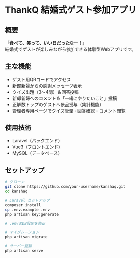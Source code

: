 # ThankQ 結婚式ゲスト参加アプリ

## 概要
**「食べて、笑って、いい日だったなー！」**  
結婚式でゲストが楽しみながら参加できる体験型Webアプリです。

## 主な機能

- ゲスト用QRコードでアクセス
- 新郎新婦からの感謝メッセージ表示
- クイズ出題（3〜4問）＆回答投稿
- 新郎新婦へのコメント＆「一緒にやりたいこと」投稿
- 正解数トップのゲストへ景品授与（集計機能）
- 管理者専用ページでクイズ管理・回答確認・コメント閲覧

## 使用技術

- Laravel（バックエンド）
- Vue3（フロントエンド）
- MySQL（データベース）

## セットアップ

```bash
# クローン
git clone https://github.com/your-username/kanshaq.git
cd kanshaq

# Laravel セットアップ
composer install
cp .env.example .env
php artisan key:generate

# .envのDB設定を修正

# マイグレーション
php artisan migrate

# サーバー起動
php artisan serve

